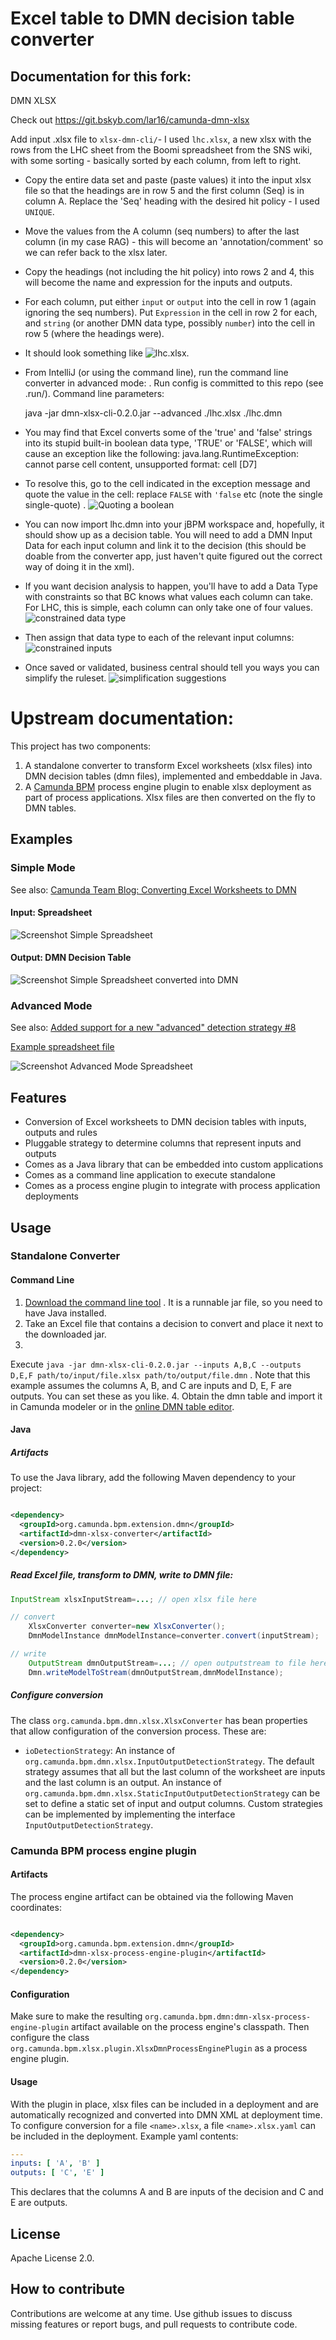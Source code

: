 Excel table to DMN decision table converter
===========================================
Documentation for this fork:
---
DMN XLSX

Check out https://git.bskyb.com/lar16/camunda-dmn-xlsx

Add input .xlsx file to `xlsx-dmn-cli/`- I used `lhc.xlsx`, a new xlsx with the rows from the LHC
sheet from the Boomi spreadsheet from the SNS wiki, with some sorting - basically sorted by each
column, from left to right.

- Copy the entire data set and paste (paste values) it into the input xlsx file so that the headings
  are in row 5 and the first column (Seq) is in column A. Replace the 'Seq' heading with the desired
  hit policy - I used `UNIQUE`.
- Move the values from the A column (seq numbers) to after the last column (in my case RAG) - this
  will become an 'annotation/comment' so we can refer back to the xlsx later.
- Copy the headings (not including the hit policy) into rows 2 and 4, this will become the name and
  expression for the inputs and outputs.
- For each column, put either `input` or `output` into the cell in row 1 (again ignoring the seq
  numbers). Put `Expression` in the cell in row 2 for each, and `string` (or another DMN data type,
  possibly `number`) into the cell in row 5 (where the headings were).
- It should look something like ![lhc.xlsx](docs/lhc.xlsx.png).

- From IntelliJ (or using the command line), run the command line converter in advanced
  mode: <run config.png>. Run config is committed to this repo (see .run/). Command line parameters:

  java -jar dmn-xlsx-cli-0.2.0.jar --advanced ./lhc.xlsx ./lhc.dmn

- You may find that Excel converts some of the 'true' and 'false' strings into its stupid built-in
  boolean data type, 'TRUE' or 'FALSE', which will cause an exception like the following:
  java.lang.RuntimeException: cannot parse cell content, unsupported format: cell [D7]
- To resolve this, go to the cell indicated in the exception message and quote the value in the
  cell: replace `FALSE` with `'false` etc (note the single single-quote)
  . ![Quoting a boolean](docs/quoting-a-boolean.png)

- You can now import lhc.dmn into your jBPM workspace and, hopefully, it should show up as a
  decision table. You will need to add a DMN Input Data for each input column and link it to the
  decision (this should be doable from the converter app, just haven't quite figured out the correct
  way of doing it in the xml).

- If you want decision analysis to happen, you'll have to add a Data Type with constraints so that
  BC knows what values each column can take. For LHC, this is simple, each column can only take one
  of four values. ![constrained data type](docs/constrained-data-type.png)
- Then assign that data type to each of the relevant input
  columns: ![constrained inputs](docs/constrained-inputs.png)
- Once saved or validated, business central should tell you ways you can simplify the
  ruleset. ![simplification suggestions](docs/simplification-suggestions.png)

Upstream documentation:
===
This project has two components:

1. A standalone converter to transform Excel worksheets (xlsx files) into DMN decision tables (dmn
   files), implemented and embeddable in Java.
2. A [Camunda BPM](https://www.camunda.org) process engine plugin to enable xlsx deployment as part
   of process applications. Xlsx files are then converted on the fly to DMN tables.

## Examples

### Simple Mode

See
also: [Camunda Team Blog: Converting Excel Worksheets to DMN](https://blog.camunda.com/post/2016/01/excel-dmn-conversion/)

#### Input: Spreadsheet

![Screenshot Simple Spreadsheet](screenshot-simple.png)

#### Output: DMN Decision Table

![Screenshot Simple Spreadsheet converted into DMN](screenshot-simple-dmn.png)

### Advanced Mode

See
also: [Added support for a new "advanced" detection strategy #8](https://github.com/camunda/camunda-dmn-xlsx/pull/23)

[Example spreadsheet file](https://github.com/camunda/camunda-dmn-xlsx/blob/master/xlsx-dmn-converter/src/test/resources/test6.xlsx)

![Screenshot Advanced Mode Spreadsheet](screenshot-advanced.png)

Features
--------

* Conversion of Excel worksheets to DMN decision tables with inputs, outputs and rules
* Pluggable strategy to determine columns that represent inputs and outputs
* Comes as a Java library that can be embedded into custom applications
* Comes as a command line application to execute standalone
* Comes as a process engine plugin to integrate with process application deployments

Usage
-----

### Standalone Converter

#### Command Line

1. [Download the command line tool](https://artifacts.camunda.com/artifactory/public/org/camunda/bpm/extension/dmn/dmn-xlsx-cli/0.2.0/dmn-xlsx-cli-0.2.0.jar)
   . It is a runnable jar file, so you need to have Java installed.
2. Take an Excel file that contains a decision to convert and place it next to the downloaded jar.
3.
Execute `java -jar dmn-xlsx-cli-0.2.0.jar --inputs A,B,C --outputs D,E,F path/to/input/file.xlsx path/to/output/file.dmn`
. Note that this example assumes the columns A, B, and C are inputs and D, E, F are outputs. You can
set these as you like.
4. Obtain the dmn table and import it in Camunda modeler or in
   the [online DMN table editor](http://demo.bpmn.io/dmn).

#### Java

##### Artifacts

To use the Java library, add the following Maven dependency to your project:

```xml

<dependency>
  <groupId>org.camunda.bpm.extension.dmn</groupId>
  <artifactId>dmn-xlsx-converter</artifactId>
  <version>0.2.0</version>
</dependency>
```

##### Read Excel file, transform to DMN, write to DMN file:

```java
InputStream xlsxInputStream=...; // open xlsx file here

// convert
    XlsxConverter converter=new XlsxConverter();
    DmnModelInstance dmnModelInstance=converter.convert(inputStream);

// write
    OutputStream dmnOutputStream=...; // open outputstream to file here
    Dmn.writeModelToStream(dmnOutputStream,dmnModelInstance);
```

##### Configure conversion

The class `org.camunda.bpm.dmn.xlsx.XlsxConverter` has bean properties that allow configuration of
the conversion process. These are:

* `ioDetectionStrategy`: An instance of `org.camunda.bpm.dmn.xlsx.InputOutputDetectionStrategy`. The
  default strategy assumes that all but the last column of the worksheet are inputs and the last
  column is an output. An instance of `org.camunda.bpm.dmn.xlsx.StaticInputOutputDetectionStrategy`
  can be set to define a static set of input and output columns. Custom strategies can be
  implemented by implementing the interface `InputOutputDetectionStrategy`.

### Camunda BPM process engine plugin

#### Artifacts

The process engine artifact can be obtained via the following Maven coordinates:

```xml

<dependency>
  <groupId>org.camunda.bpm.extension.dmn</groupId>
  <artifactId>dmn-xlsx-process-engine-plugin</artifactId>
  <version>0.2.0</version>
</dependency>
```

#### Configuration

Make sure to make the resulting `org.camunda.bpm.dmn:dmn-xlsx-process-engine-plugin` artifact
available on the process engine's classpath. Then configure the
class `org.camunda.bpm.xlsx.plugin.XlsxDmnProcessEnginePlugin` as a process engine plugin.

#### Usage

With the plugin in place, xlsx files can be included in a deployment and are automatically
recognized and converted into DMN XML at deployment time. To configure conversion for a
file `<name>.xlsx`, a file `<name>.xlsx.yaml` can be included in the deployment. Example yaml
contents:

```yaml
---
inputs: [ 'A', 'B' ]
outputs: [ 'C', 'E' ]
```

This declares that the columns A and B are inputs of the decision and C and E are outputs.


License
-------

Apache License 2.0.

How to contribute
-----------------

Contributions are welcome at any time. Use github issues to discuss missing features or report bugs,
and pull requests to contribute code.
